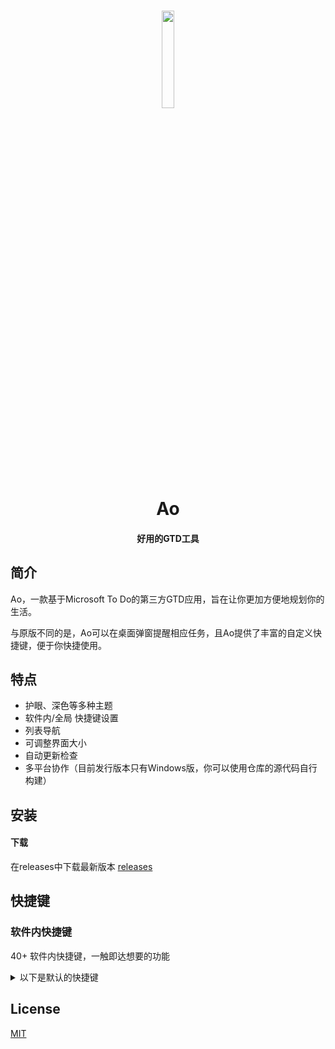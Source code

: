 <h1 align="center">
  <img src="https://ao.wjlnb.com/media/logo.png" width="20%"><br/>Ao
</h1>

<h4 align="center">
  好用的GTD工具
</h4>

## 简介

Ao，一款基于Microsoft To Do的第三方GTD应用，旨在让你更加方便地规划你的生活。

与原版不同的是，Ao可以在桌面弹窗提醒相应任务，且Ao提供了丰富的自定义快捷键，便于你快捷使用。

## 特点

- 护眼、深色等多种主题
- 软件内/全局 快捷键设置
- 列表导航
- 可调整界面大小
- 自动更新检查
- 多平台协作（目前发行版本只有Windows版，你可以使用仓库的源代码自行构建）

## 安装

#### 下载

在releases中下载最新版本 [releases](https://github.com/wjlfish/ao/releases/latest) 

## 快捷键

### 软件内快捷键

40+ 软件内快捷键，一触即达想要的功能

<details>
<summary>以下是默认的快捷键</summary>

<br/>

描述                       | 按键
-------------------------- | --------------------------
启用自动夜览模式           | <kbd>Cmd/Ctrl</kbd> <kbd>Alt</kbd> <kbd>N</kbd> 
添加到期日                 | <kbd>Cmd/Ctrl</kbd> <kbd>Shift</kbd> <kbd>T</kbd> <kbd>T</kbd>
添加任务到我的一天         | <kbd>Cmd/Ctrl</kbd> <kbd>K</kbd>
完成任务                   | <kbd>Ctrl/Ctrl</kbd> <kbd>Shift</kbd> <kbd>N</kbd> <kbd>N</kbd>
删除列表                   | <kbd>Cmd/Ctrl</kbd> <kbd>Shift</kbd> <kbd>D</kbd> 
删除待办事项               | <kbd>Cmd/Ctrl</kbd> <kbd>D</kbd> <kbd>D</kbd>
编辑快捷键                 | <kbd>Cmd/Ctrl</kbd> <kbd>.</kbd> 
隐藏已完成的工作           | <kbd>Cmd/Ctrl</kbd> <kbd>Shift</kbd> <kbd>H</kbd> 
跳转到列表                 | <kbd>Cmd/Ctrl</kbd> <kbd>1</kbd> - <kbd>9</kbd> - <kbd>9</kbd>
使文字变大                 | <kbd>Cmd/Ctrl</kbd> <kbd>Shift</kbd> <kbd>=</kbd> 
让文字变小                 | <kbd>Cmd/Ctrl</kbd> <kbd>-</kbd>
浏览到下一个列表           | <kbd>Cmd/Ctrl</kbd> <kbd>Tab</kbd> 
新建列表                   | <kbd>Cmd/Ctrl</kbd> <kbd>L</kbd> 
新建任务                   | <kbd>Cmd/Ctrl</kbd> <kbd>N</kbd> 
重命名列表                 | <kbd>Cmd/Ctrl</kbd> <kbd>Y</kbd>
重命名待办事项             | <kbd>Cmd/Ctrl</kbd> <kbd>T</kbd> 
重置缩放级别               | <kbd>Cmd/Ctrl</kbd> <kbd>0</kbd> <kbd>0</kbd>
返回待办事项               | <kbd>Esc</kbd>
搜索待办事项               | <kbd>Cmd/Ctrl</kbd> <kbd>F</kbd> 
设置总是在顶部             | <kbd>Ctrl/Ctrl</kbd> <kbd>Shift</kbd> <kbd>P</kbd> <kbd>P</kbd> 
设置提醒                   | <kbd>Ctrl/Ctrl</kbd> <kbd>Shift</kbd> <kbd>E</kbd> <kbd>E</kbd>
退出                       | <kbd>Cmd/Ctrl</kbd> <kbd>Alt</kbd> <kbd>Q</kbd> 
切换黑色主题               | <kbd>Cmd/Ctrl</kbd> <kbd>B</kbd> <kbd>B</kbd>
切换深色主题               | <kbd>Cmd/Ctrl</kbd> <kbd>H</kbd> <kbd>H</kbd>
切换重要内容               | <kbd>Cmd/Ctrl</kbd> <kbd>I</kbd> <kbd>I>
切换我的一天               | <kbd>Cmd/Ctrl</kbd> <kbd>M</kbd> <kbd>
切换已计划好的             | <kbd>Cmd/Ctrl</kbd> <kbd>P</kbd> <kbd>P</kbd>
切换深褐色主题             | <kbd>Cmd/Ctrl</kbd> <kbd>G</kbd> <kbd>G/<kbd>
切换设置                   | <kbd>Cmd/Ctrl</kbd> <kbd>,</kbd>
切换侧边栏                 | <kbd>Cmd/Ctrl</kbd> <kbd>O</kbd> 
切换任务                   | <kbd>Cmd/Ctrl</kbd> <kbd>J</kbd> 
切换窗口菜单               | <kbd>Alt</kbd></kbd>

<br/>

</details>

## License

[MIT](https://github.com/wjlfish/ao/blob/master/license.md)
